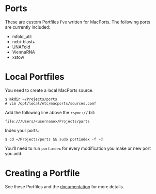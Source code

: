 Ports
=====

These are custom Portfiles I've written for MacPorts. The following ports are
currently included:

* mfold_util
* ncbi-blast+
* UNAFold
* ViennaRNA
* xstow

Local Portfiles
===============

You need to create a local MacPorts source.

    $ mkdir ~/Projects/ports
    # vim /opt/local/etc/macports/sources.conf

Add the following line above the `rsync://` bit:

    file:///Users/<username>/Projects/ports

Index your ports:

    $ cd ~/Projects/ports && sudo portindex -f -d

You'll need to run `portindex` for every modification you make or new port you add.

Creating a Portfile
===================

See these Portfiles and the [documentation][docs] for more details.

[docs]: http://guide.macports.org/#development

